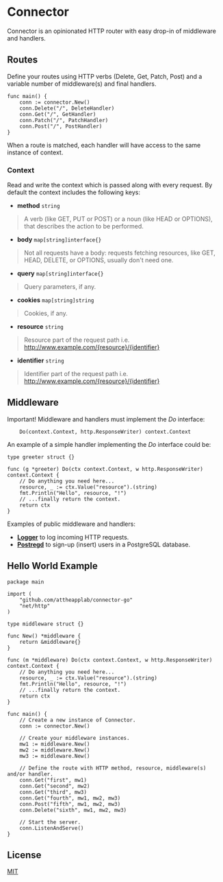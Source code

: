 # Connector

Connector is an opinionated HTTP router with easy drop-in of middleware and handlers.

## Routes

Define your routes using HTTP verbs (Delete, Get, Patch, Post) and a variable number of middleware(s) and final handlers.

```golang
func main() {
    conn := connector.New()
    conn.Delete("/", DeleteHandler)
    conn.Get("/", GetHandler)
    conn.Patch("/", PatchHandler)
    conn.Post("/", PostHandler)
}
```

When a route is matched, each handler will have access to the same instance of context.

### Context

Read and write the context which is passed along with every request. By default the context includes the following keys:

- **method** `string`
> A verb (like GET, PUT or POST) or a noun (like HEAD or OPTIONS), that describes the action to be performed.

- **body** `map[string]interface{}`
> Not all requests have a body: requests fetching resources, like GET, HEAD, DELETE, or OPTIONS, usually don't need one.

- **query** `map[string]interface{}`
> Query parameters, if any.

- **cookies** `map[string]string`
> Cookies, if any.

- **resource** `string`
> Resource part of the request path i.e. http://www.example.com/{resource}/{identifier}

- **identifier** `string`
> Identifier part of the request path i.e. http://www.example.com/{resource}/{identifier}

## Middleware

Important! Middleware and handlers must implement the *Do* interface:

```golang
	Do(context.Context, http.ResponseWriter) context.Context
```

An example of a simple handler implementing the *Do* interface could be:

```golang
type greeter struct {}

func (g *greeter) Do(ctx context.Context, w http.ResponseWriter) context.Context {
	// Do anything you need here...
	resource, _ := ctx.Value("resource").(string)
	fmt.Println("Hello", resource, "!")
	// ...finally return the context.
	return ctx
}
```

Examples of public middleware and handlers:

- [**Logger**](https://github.com/attheapplab/logger-go) to log incoming HTTP requests.
- [**Postregd**](https://github.com/attheapplab/postregd-go) to sign-up (insert) users in a PostgreSQL database.

## Hello World Example

```golang
package main

import (
	"github.com/attheapplab/connector-go"
	"net/http"
)

type middleware struct {}

func New() *middleware {
	return &middleware{}
}

func (m *middleware) Do(ctx context.Context, w http.ResponseWriter) context.Context {
	// Do anything you need here...
	resource, _ := ctx.Value("resource").(string)
	fmt.Println("Hello", resource, "!")
	// ...finally return the context.
	return ctx
}

func main() {
	// Create a new instance of Connector.
	conn := connector.New()

	// Create your middleware instances.
	mw1 := middleware.New()
	mw2 := middleware.New()
	mw3 := middleware.New()
	
	// Define the route with HTTP method, resource, middleware(s) and/or handler.
	conn.Get("first", mw1)
	conn.Get("second", mw2)
	conn.Get("third", mw3)
	conn.Get("fourth", mw1, mw2, mw3)
	conn.Post("fifth", mw1, mw2, mw3)
	conn.Delete("sixth", mw1, mw2, mw3)
	
	// Start the server.
	conn.ListenAndServe()
}

```

## License
[MIT](https://choosealicense.com/licenses/mit/)